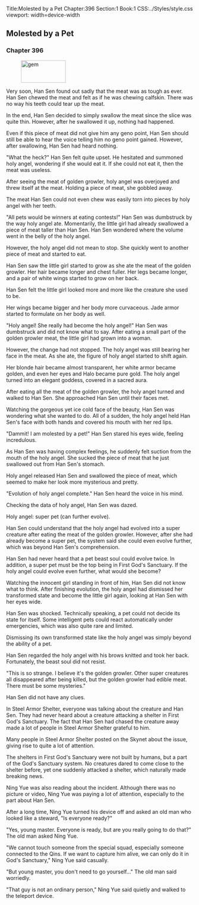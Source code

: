 Title:Molested by a Pet 
Chapter:396 
Section:1 
Book:1 
CSS:../Styles/style.css 
viewport: width=device-width
  
## Molested by a Pet
### Chapter 396
  
<figure>
	<img src="../Images/gem.gif" alt="gem" id="gem" width="120" height="60" />
</figure>
  

  
Very soon, Han Sen found out sadly that the meat was as tough as ever. Han Sen chewed the meat and felt as if he was chewing calfskin. There was no way his teeth could tear up the meat.

In the end, Han Sen decided to simply swallow the meat since the slice was quite thin. However, after he swallowed it up, nothing had happened.

Even if this piece of meat did not give him any geno point, Han Sen should still be able to hear the voice telling him no geno point gained. However, after swallowing, Han Sen had heard nothing.

"What the heck?" Han Sen felt quite upset. He hesitated and summoned holy angel, wondering if she would eat it. If she could not eat it, then the meat was useless.

After seeing the meat of golden growler, holy angel was overjoyed and threw itself at the meat. Holding a piece of meat, she gobbled away.

The meat Han Sen could not even chew was easily torn into pieces by holy angel with her teeth.

"All pets would be winners at eating contests!" Han Sen was dumbstruck by the way holy angel ate. Momentarily, the little girl had already swallowed a piece of meat taller than Han Sen. Han Sen wondered where the volume went in the belly of the holy angel.

However, the holy angel did not mean to stop. She quickly went to another piece of meat and started to eat.

Han Sen saw the little girl started to grow as she ate the meat of the golden growler. Her hair became longer and chest fuller. Her legs became longer, and a pair of white wings started to grow on her back.

Han Sen felt the little girl looked more and more like the creature she used to be.

Her wings became bigger and her body more curvaceous. Jade armor started to formulate on her body as well.

"Holy angel! She really had become the holy angel!" Han Sen was dumbstruck and did not know what to say. After eating a small part of the golden growler meat, the little girl had grown into a woman.

However, the change had not stopped. The holy angel was still bearing her face in the meat. As she ate, the figure of holy angel started to shift again.

Her blonde hair became almost transparent, her white armor became golden, and even her eyes and Halo became pure gold. The holy angel turned into an elegant goddess, covered in a sacred aura.

After eating all the meat of the golden growler, the holy angel turned and walked to Han Sen. She approached Han Sen until their faces met.

Watching the gorgeous yet ice cold face of the beauty, Han Sen was wondering what she wanted to do. All of a sudden, the holy angel held Han Sen's face with both hands and covered his mouth with her red lips.

"Dammit! I am molested by a pet!" Han Sen stared his eyes wide, feeling incredulous.

As Han Sen was having complex feelings, he suddenly felt suction from the mouth of the holy angel. She sucked the piece of meat that he just swallowed out from Han Sen's stomach.

Holy angel released Han Sen and swallowed the piece of meat, which seemed to make her look more mysterious and pretty.

"Evolution of holy angel complete." Han Sen heard the voice in his mind.

Checking the data of holy angel, Han Sen was dazed.

Holy angel: super pet (can further evolve).

Han Sen could understand that the holy angel had evolved into a super creature after eating the meat of the golden growler. However, after she had already become a super pet, the system said she could even evolve further, which was beyond Han Sen's comprehension.

Han Sen had never heard that a pet beast soul could evolve twice. In addition, a super pet must be the top being in First God's Sanctuary. If the holy angel could evolve even further, what would she become?

Watching the innocent girl standing in front of him, Han Sen did not know what to think. After finishing evolution, the holy angel had dismissed her transformed state and become the little girl again, looking at Han Sen with her eyes wide.

Han Sen was shocked. Technically speaking, a pet could not decide its state for itself. Some intelligent pets could react automatically under emergencies, which was also quite rare and limited.

Dismissing its own transformed state like the holy angel was simply beyond the ability of a pet.

Han Sen regarded the holy angel with his brows knitted and took her back. Fortunately, the beast soul did not resist.

"This is so strange. I believe it's the golden growler. Other super creatures all disappeared after being killed, but the golden growler had edible meat. There must be some mysteries."

Han Sen did not have any clues.

In Steel Armor Shelter, everyone was talking about the creature and Han Sen. They had never heard about a creature attacking a shelter in First God's Sanctuary. The fact that Han Sen had chased the creature away made a lot of people in Steel Armor Shelter grateful to him.

Many people in Steel Armor Shelter posted on the Skynet about the issue, giving rise to quite a lot of attention.

The shelters in First God's Sanctuary were not built by humans, but a part of the God's Sanctuary system. No creatures dared to come close to the shelter before, yet one suddenly attacked a shelter, which naturally made breaking news.

Ning Yue was also reading about the incident. Although there was no picture or video, Ning Yue was paying a lot of attention, especially to the part about Han Sen.

After a long time, Ning Yue turned his device off and asked an old man who looked like a steward, "Is everyone ready?"

"Yes, young master. Everyone is ready, but are you really going to do that?" The old man asked Ning Yue.

"We cannot touch someone from the special squad, especially someone connected to the Qins. If we want to capture him alive, we can only do it in God's Sanctuary," Ning Yue said casually.

"But young master, you don't need to go yourself…" The old man said worriedly.

"That guy is not an ordinary person," Ning Yue said quietly and walked to the teleport device.